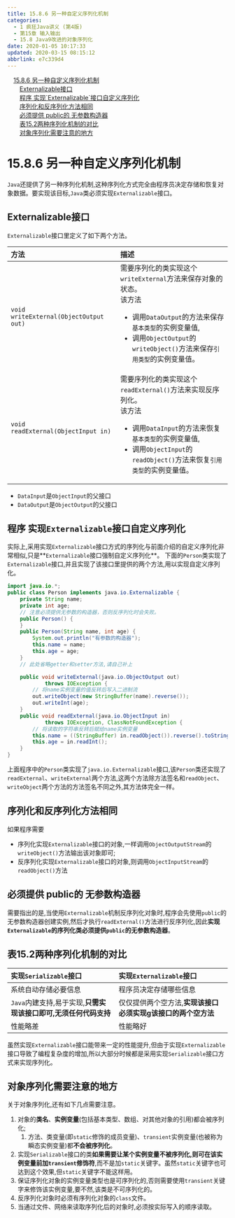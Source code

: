 ```yaml
---
title: 15.8.6 另一种自定义序列化机制
categories: 
  - 1 疯狂Java讲义 (第4版)
  - 第15章 输入输出
  - 15.8 Java9改进的对象序列化
date: 2020-01-05 10:17:33
updated: 2020-03-15 08:15:12
abbrlink: e7c339d4
---
```

<div id='my_toc'><a href="/JavaReadingNotes/e7c339d4/#15-8-6-另一种自定义序列化机制" class="header_1">15.8.6 另一种自定义序列化机制</a>&nbsp;<br><a href="/JavaReadingNotes/e7c339d4/#Externalizable接口" class="header_2">Externalizable接口</a>&nbsp;<br><a href="/JavaReadingNotes/e7c339d4/#程序-实现-Externalizable-接口自定义序列化" class="header_2">程序 实现`Externalizable`接口自定义序列化</a>&nbsp;<br><a href="/JavaReadingNotes/e7c339d4/#序列化和反序列化方法相同" class="header_2">序列化和反序列化方法相同</a>&nbsp;<br><a href="/JavaReadingNotes/e7c339d4/#必须提供-public的-无参数构造器" class="header_2">必须提供 public的 无参数构造器</a>&nbsp;<br><a href="/JavaReadingNotes/e7c339d4/#表15-2两种序列化机制的对比" class="header_2">表15.2两种序列化机制的对比</a>&nbsp;<br><a href="/JavaReadingNotes/e7c339d4/#对象序列化需要注意的地方" class="header_2">对象序列化需要注意的地方</a>&nbsp;<br></div>
<style>.header_1{margin-left: 1em;}.header_2{margin-left: 2em;}.header_3{margin-left: 3em;}.header_4{margin-left: 4em;}.header_5{margin-left: 5em;}.header_6{margin-left: 6em;}</style>
<!--more-->
<script>if (navigator.platform.search('arm')==-1){document.getElementById('my_toc').style.display = 'none';}var e,p = document.getElementsByTagName('p');while (p.length>0) {e = p[0];e.parentElement.removeChild(e);}</script>

<!--end-->
# 15.8.6 另一种自定义序列化机制
`Java`还提供了另一种序列化机制,这种序列化方式完全由程序员决定存储和恢复对象数据。要实现该目标,`Java`类必须实现`Externalizable`接口。

## Externalizable接口
`Externalizable`接口里定义了如下两个方法。

|方法|描述|
|:--|:--|
|`void writeExternal(ObjectOutput out)`|需要序列化的类实现这个`writeExternal`方法来保存对象的状态。<br>该方法<ul><li>调用`DataOutput`的方法来保存`基本类型`的实例变量值,</li><li>调用`ObjectOutput`的`writeObject()`方法来保存`引用类型`的实例变量值。</li></ul>|
|`void readExternal(ObjectInput in)`|需要序列化的类实现这个`readExternal()`方法来实现反序列化。<br>该方法<ul><li>调用`DataInput`的方法来恢复`基本类型`的实例变量值,</li><li>调用`ObjectInput`的`readObject()`方法来恢复`引用类型`的实例变量值。</li></ul>|

- `DataInput`是`ObjectInput`的父接口
- `DataOutput`是`ObjectOutput`的父接口

## 程序 实现`Externalizable`接口自定义序列化
实际上,采用实现`Externalizable`接口方式的序列化与前面介绍的自定义序列化非常相似,只是**`Externalizable`接口强制自定义序列化**。
下面的`Person`类实现了`Externalizable`接口,并且实现了该接口里提供的两个方法,用以实现自定义序列化。
```java
import java.io.*;
public class Person implements java.io.Externalizable {
    private String name;
    private int age;
    // 注意必须提供无参数的构造器，否则反序列化时会失败。
    public Person() {
    }
    public Person(String name, int age) {
        System.out.println("有参数的构造器");
        this.name = name;
        this.age = age;
    }
    // 此处省略getter和setter方法,请自己补上

    public void writeExternal(java.io.ObjectOutput out) 
            throws IOException {
        // 将name实例变量的值反转后写入二进制流
        out.writeObject(new StringBuffer(name).reverse());
        out.writeInt(age);
    }
    public void readExternal(java.io.ObjectInput in) 
            throws IOException, ClassNotFoundException {
        // 将读取的字符串反转后赋给name实例变量
        this.name = ((StringBuffer) in.readObject()).reverse().toString();
        this.age = in.readInt();
    }
}
```
上面程序中的`Person`类实现了`java.io.Externalizable`接口,该`Person`类还实现了`readExternal`、`writeExternal`两个方法,这两个方法除方法签名和`readObject`、`writeObject`两个方法的方法签名不同之外,其方法体完全一样。

## 序列化和反序列化方法相同
如果程序需要
- 序列化实现`Externalizable`接口的对象,一样调用`ObjectOutputStream`的`writeObject()`方法输出该对象即可;
- 反序列化实现`Externalizable`接口的对象,则调用`ObjectInputStream`的`readObject()`方法

## 必须提供 public的 无参数构造器
需要指出的是,当使用`Externalizable`机制反序列化对象时,程序会先使用`public`的无参数构造器创建实例,然后才执行`readExternal()`方法进行反序列化,因此**实现`Externalizable`的序列化类必须提供`public`的无参数构造器**。

## 表15.2两种序列化机制的对比

|实现`Serializable`接口|实现`Externalizable`接口|
|:---|:---|
|系统自动存储必要信息|程序员决定存储哪些信息|
|`Java`内建支持,易于实现,**只需实现该接口即可,无须任何代码支持**|仅仅提供两个空方法,**实现该接口必须实现g该接口的两个空方法**|
|性能略差|性能略好|

虽然实现`Externalizable`接口能带来一定的性能提升,但由于实现`Externalizable`接口导致了编程复杂度的增加,所以大部分时候都是采用实现`Serializable`接口方式来实现序列化。
## 对象序列化需要注意的地方
关于对象序列化,还有如下几点需要注意。
1. 对象的**类名**、**实例变量**(包括基本类型、数组、对其他对象的引用)都会被序列化;
   1. 方法、类变量(即`static`修饰的成员变量)、`transient`实例变量(也被称为瞬态实例变量)都**不会被序列化**。
2. 实现`Serializable`接口的类**如果需要让某个实例变量不被序列化,则可在该实例变量前加`transient`修饰符**,而不是加`static`关键字。虽然`static`关键字也可达到这个效果,但`static`关键字不能这样用。
3. 保证序列化对象的实例变量类型也是可序列化的,否则需要使用`transient`关键字来修饰该实例变量,要不然,该类是不可序列化的。
4. 反序列化对象时必须有序列化对象的`class`文件。
5. 当通过文件、网络来读取序列化后的对象时,必须按实际写入的顺序读取。
